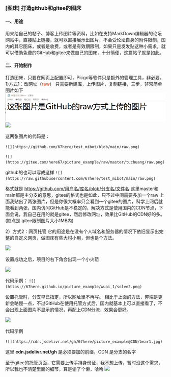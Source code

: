 ### [图床] 打造github和gitee的图床

#### 一、用途
用来给自己的帖子、博客上传图片等资料，比如在支持MarkDown编辑器的论坛网站中，直接贴上链接，就可以直接展示出图片，不会受论坛自身的附件限制，国内的其它图床，或者是收费，或者是有效期限制，如果只是发发贴这种小需求，就可以借助免费的GitHub和gitee来做自己的图床，十分简便，这篇帖子就是如此。

#### 二、开始制作
打造图床，只要在网页上配置即可，Picgo等软件只是额外的管理工具，非必要。
1)方式1：改网址（<font color=F44336#>raw</font>）
只需要新建库，上传图片，复制链接，三步，非常简单
图片如下
![](https://github.com/67here/test_mibot/blob/main/raw.png)
![](https://gitee.com/here67/picture_example/raw/master/tuchuang/raw.png)

这两张图片的代码是：

`![](https://github.com/67here/test_mibot/blob/main/raw.png)`

`![](https://gitee.com/here67/picture_example/raw/master/tuchuang/raw.png)`

github的也可以写成这样
`![](https://raw.githubusercontent.com/67here/test_mibot/main/raw.png)`

格式就是 https://github.com/用户名/库名/blob/分支名/文件名
这里master和main都是主分支的意思，gitee的格式也是如此，只不过中间需要多加一个raw
上面我贴出了两张图片，但是你很大概率只会看到一个gitee的图片，科学上网后就能看到两张，国内访问GitHub是不稳定的，解决方式是使用国内的CDN节点，下面会说，我自己在用的就是gitee，然后修改网址，效果比GitHub的CDN好的多。(缺点是 gitee限制图片大小1MB内)

2）方式2：网页托管
它的用途是在没有个人域名和服务器的情况下依旧显示出完整的自定义网页，做图床有些大材小用，但也是个方法。

![](https://gitee.com/here67/picture_example/raw/master/tuchuang/01.jpg)

设置成功之后，项目的右下角会出现一个小火箭

![](https://gitee.com/here67/picture_example/raw/master/tuchuang/02.jpg)

代码示例：
`![](https://67here.github.io/picture_example/wuai_1/solve2.png)`

设置托管时，分支早已指定，所以网址里不再写。
相比于上面的方法，弊端是更新会略慢一点，不过GitHub在使用托管方式后，国内就基本上可以直接看了，不会出现上面图片不显示的情况，再配上CDN分流，效果会更好。

![](https://gitee.com/here67/picture_example/raw/master/tuchuang/03.jpg)

代码示例

`![](https://cdn.jsdelivr.net/gh/67here/picture_example@CDN/bear1.jpg)`

这里 **cdn.jsdelivr.net/gh** 是必须要加的前缀，CDN 是分支的名字

至于gitee的托管页面，它需要上传手持身份证，我不想上传，暂时没这个需求，所以我也不清楚里面的细节，算是偷了个懒，哈哈
![](https://gitee.com/here67/picture_example/raw/master/tuchuang/04.png)

